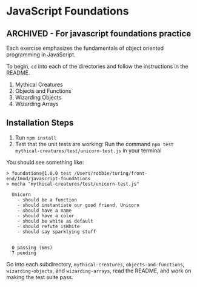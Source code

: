 # JavaScript Foundations
## ARCHIVED - For javascript foundations practice
Each exercise emphasizes the fundamentals of object oriented programming in JavaScript.

To begin, `cd` into each of the directories and follow the instructions in the README.

1. Mythical Creatures
2. Objects and Functions
3. Wizarding Objects
4. Wizarding Arrays

## Installation Steps

1. Run `npm install`
2. Test that the unit tests are working: Run the command `npm test mythical-creatures/test/unicorn-test.js` in your terminal

You should see something like:

```shell
> foundations@1.0.0 test /Users/robbie/turing/front-end/1mod/javascript-foundations
> mocha "mythical-creatures/test/unicorn-test.js"

  Unicorn
    - should be a function
    - should instantiate our good friend, Unicorn
    - should have a name
    - should have a color
    - should be white as default
    - should refute isWhite
    - should say sparklying stuff


  0 passing (6ms)
  7 pending
```

Go into each subdirectory, `mythical-creatures`, `objects-and-functions`, `wizarding-objects`, and `wizarding-arrays`, read the README, and work on making the test suite pass.

